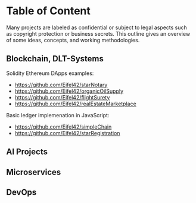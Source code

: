 # Table of Content

Many projects are labeled as confidential or subject to legal aspects such as copyright protection or business secrets. This outline gives an overview of some ideas, concepts, and working methodologies.

## Blockchain, DLT-Systems

Solidity Ethereum DApps examples:
- https://github.com/Eifel42/starNotary
- https://github.com/Eifel42/organicOilSupply
- https://github.com/Eifel42/flightSurety
- https://github.com/Eifel42/realEstateMarketplace

Basic ledger implemenation in JavaScript:
- https://github.com/Eifel42/simpleChain
- https://github.com/Eifel42/starRegistration

## AI Projects

## Microservices

## DevOps
